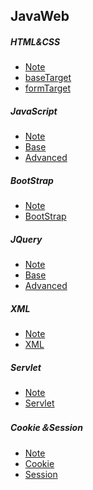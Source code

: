 ## JavaWeb
<h5>HTML&CSS</h5>
<ul type="disc">
    <li><a href="HTML/note">Note</a></li>
    <li><a href="HTML/src/baseTarget">baseTarget</a></li>
    <li><a href="HTML/src/baseTarget">formTarget</a></li>
</ul>
<h5>JavaScript</h5>
<ul type="disc">
    <li><a href="JavaScript/note">Note</a></li>
    <li><a href="JavaScript/JavaScriptAdvanced">Base</a></li>
    <li><a href="JavaScript/JavaScriptBase">Advanced</a></li>
</ul>
<h5>BootStrap</h5>
<ul type="disc">
    <li><a href="BootStrap/note">Note</a></li>
    <li><a href="BootStrap">BootStrap</a></li>
</ul>
<h5>JQuery</h5>
<ul type="disc">
    <li><a href="JQuery/src/note">Note</a></li>
    <li><a href="JQuery/src/base">Base</a></li>
    <li><a href="JQuery/src/advanced">Advanced</a></li>
</ul>
<h5>XML</h5>
<ul type="disc">
    <li><a href="XML/note">Note</a></li>
    <li><a href="XML/src">XML</a></li>
</ul>
<h5>Servlet</h5>
<ul type="disc">
    <li><a href="Servlet/note">Note</a></li>
    <li><a href="Servlet/src">Servlet</a></li>
</ul>
<h5>Cookie＆Session</h5>
<ul type="disc">
    <li><a href="Cookie＆Session/note">Note</a></li>
    <li><a href="Cookie＆Session/src/cn/yb/cookie">Cookie</a></li>
    <li><a href="Cookie＆Session/src/cn/yb/session">Session</a></li>
</ul>


